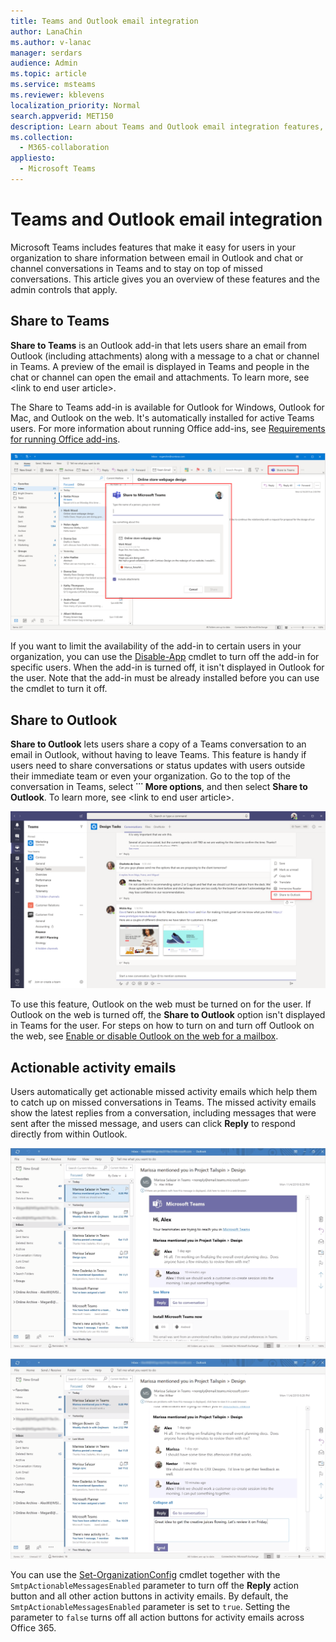 ```yaml
---
title: Teams and Outlook email integration
author: LanaChin
ms.author: v-lanac
manager: serdars
audience: Admin
ms.topic: article
ms.service: msteams
ms.reviewer: kblevens
localization_priority: Normal
search.appverid: MET150
description: Learn about Teams and Outlook email integration features, including features that let users share information between email in Outlook and chat or channel conversations in Teams.  
ms.collection: 
  - M365-collaboration
appliesto: 
  - Microsoft Teams
---
```


# Teams and Outlook email integration

Microsoft Teams includes features that make it easy for users in your organization to share information between email in Outlook and chat or channel conversations in Teams and to stay on top of missed conversations. This article gives you an overview of these features and the admin controls that apply.

## Share to Teams

**Share to Teams** is an Outlook add-in that lets users share an email from Outlook (including attachments) along with a message to a chat or channel in Teams. A preview of the email is displayed in Teams and people in the chat or channel can open the email and attachments. To learn more, see \<link to end user article>.

The Share to Teams add-in is available for Outlook for Windows, Outlook for Mac, and Outlook on the web. It's automatically installed for active Teams users. For more information about running Office add-ins, see [Requirements for running Office add-ins](https://docs.microsoft.com/office/dev/add-ins/concepts/requirements-for-running-office-add-ins).

![Screenshot showing the Share to Teams add-in in Outlook](media/share-to-teams.png)

If you want to limit the availability of the add-in to certain users in your organization, you can use the [Disable-App](https://docs.microsoft.com/powershell/module/exchange/mailboxes/disable-app?view=exchange-ps) cmdlet to turn off the add-in for specific users. When the add-in is turned off, it isn't displayed in Outlook for the user. Note that the add-in must be already installed before you can use the cmdlet to turn it off.

## Share to Outlook

**Share to Outlook** lets users share a copy of a Teams conversation to an email in Outlook, without having to leave Teams. This feature is handy if users need to share conversations or status updates with users outside their immediate team or even your organization. Go to the top of the conversation in Teams, select **˙˙˙ More options**, and then select **Share to Outlook**.  To learn more, see \<link to end user article>.

![Screenshot showing the Share to Outlook feature in Teams](media/share-to-outlook.png)

To use this feature, Outlook on the web must be turned on for the user. If Outlook on the web is turned off, the **Share to Outlook** option isn't displayed in Teams for the user. For steps on how to turn on and turn off Outlook on the web, see [Enable or disable Outlook on the web for a mailbox](https://docs.microsoft.com/exchange/recipients-in-exchange-online/manage-user-mailboxes/enable-or-disable-outlook-web-app).

## Actionable activity emails

Users automatically get actionable missed activity emails which help them to catch up on missed conversations in Teams. The missed activity emails show the latest replies from a conversation, including messages that were sent after the missed message, and users can click **Reply** to respond directly from within Outlook.

![Screenshot showing a missed activity email](media/missed-activity-email.png)

![Screenshot showing how to reply to a missed activity email](media/missed-activity-email-reply.png)

You can use the [Set-OrganizationConfig](https://docs.microsoft.com/powershell/module/exchange/organization/set-organizationconfig) cmdlet together with the ```SmtpActionableMessagesEnabled``` parameter to turn off the **Reply** action button and all other action buttons in activity emails. By default, the ```SmtpActionableMessagesEnabled``` parameter is set to ```true```. Setting the parameter to ```false```  turns off all action buttons for activity emails across Office 365.
